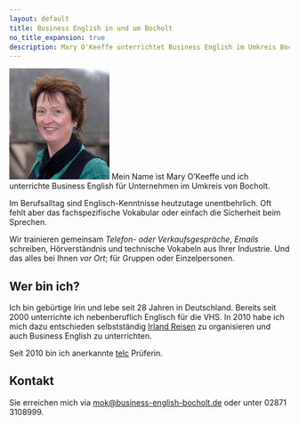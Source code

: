 ```yaml
---
layout: default
title: Business English in und um Bocholt
no_title_expansion: true
description: Mary O'Keeffe unterrichtet Business English im Umkreis Bocholt.
---
```

<img class="mary" width="180" height="200" src="img/mary.jpg">
Mein Name ist Mary O’Keeffe und ich unterrichte Business English für Unternehmen im Umkreis von Bocholt.

Im Berufsalltag sind Englisch-Kenntnisse heutzutage unentbehrlich. Oft fehlt aber das fachspezifische Vokabular oder einfach die Sicherheit beim Sprechen.

Wir trainieren gemeinsam *Telefon- oder Verkaufsgespräche*, *Emails* schreiben, Hörverständnis und technische Vokabeln aus Ihrer Industrie. Und das alles bei Ihnen *vor Ort*; für Gruppen oder Einzelpersonen.

## Wer bin ich?

Ich bin gebürtige Irin und lebe seit 28 Jahren in Deutschland. Bereits seit 2000 unterrichte ich nebenberuflich Englisch für die VHS. In 2010 habe ich mich dazu entschieden selbstständig <a href="http://abenteuer-irland.de">Irland Reisen</a> zu organisieren und auch Business English zu unterrichten.

Seit 2010 bin ich anerkannte <a href="http://www.telc.net/">telc</a> Prüferin.

## Kontakt

Sie erreichen mich via <mok@business-english-bocholt.de> oder unter 02871 3108999.
